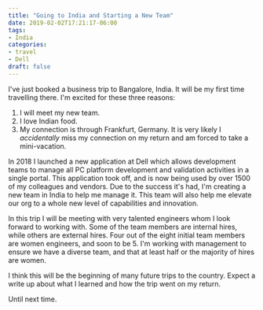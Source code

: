 ```yaml
---
title: "Going to India and Starting a New Team"
date: 2019-02-02T17:21:17-06:00
tags:
- India
categories:
- travel
- Dell
draft: false
---
```


I've just booked a business trip to Bangalore, India. It will be my first time travelling there. I'm excited for these three reasons:

1. I will meet my new team.
2. I love Indian food.
3. My connection is through Frankfurt, Germany. It is very likely I *accidentally* miss my connection on my return and am forced to take a mini-vacation.

In 2018 I launched a new application at Dell which allows development teams to manage all PC platform development and validation activities in a single portal. This application took off, and is now being used by over 1500 of my colleagues and vendors. Due to the success it's had, I'm creating a new team in India to help me manage it. This team will also help me elevate our org to a whole new level of capabilities and innovation.

In this trip I will be meeting with very talented engineers whom I look forward to working with. Some of the team members are internal hires, while others are external hires. Four out of the eight initial team members are women engineers, and soon to be 5. I'm working with management to ensure we have a diverse team, and that at least half or the majority of hires are women.

I think this will be the beginning of many future trips to the country. Expect a write up about what I learned and how the trip went on my return. 

Until next time.
